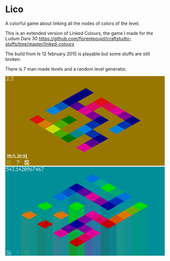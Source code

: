# Lico

A colorful game about linking all the nodes of colors of the level.

This is an extended version of Linked Colours, the game I made for the Ludum Dare 30
https://github.com/florentpoujol/craftstudio-stuffs/tree/master/linked-colours

The build from le 12 february 2015 is playable but some stuffs are still broken.

There is 7 man-made levels and a random level generator.

![](screenshots/2015-01-11_completed_level.png)
![](screenshots/2015-01-11_random_level.png)